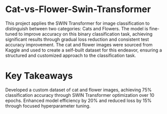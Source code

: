 # Cat-vs-Flower-Swin-Transformer
This project applies the SWIN Transformer for image classification to distinguish between two categories: Cats and Flowers. The model is fine-tuned to improve accuracy on this binary classification task, achieving significant results through gradual loss reduction and consistent test accuracy improvement. The cat and flower images were sourced from Kaggle and used to create a self-built dataset for this endeavor, ensuring a structured and customized approach to the classification task.
# Key Takeaways
Developed a custom dataset of cat and flower images, achieving 75% classification accuracy through SWIN Transformer optimization over 10 epochs.
Enhanced model efficiency by 20% and reduced loss by 15% through focused hyperparameter tuning.
